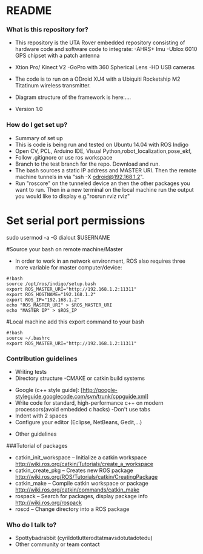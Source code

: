 # README #


### What is this repository for? ###

* This repository is the UTA Rover embedded repository consisting of hardware code and software code to integrate:
-AHRS+ Imu
-Ublox 6010 GPS chipset with a patch antenna 
- Xtion Pro/ Kinect V2
-GoPro with 360 Spherical Lens
-HD USB cameras

* The code is to run on a ODroid XU4 with a Ubiquiti Rocketship M2 Titatinum wireless transmitter.
* Diagram structure of the framework is here:....
 
* Version 1.0

### How do I get set up? ###

* Summary of set up
* This is code is being run and tested on Ubuntu 14.04 with ROS Indigo
* Open CV, PCL, Arduino IDE, Visual Python,robot_localization,pose_ekf,
* Follow .gitignore or use ros workspace 
* Branch to the test branch for the repo. Download and run.
* The bash sources a static IP address and MASTER URI. Then the remote machine tunnels in via "ssh -X odroid@192.168.1.2".
* Run "roscore" on the tunneled device an then the other packages you want to run. Then in a new terminal on the local machine run the output you would like to display e.g."rosrun rviz rviz"

# Set serial port permissions
sudo usermod -a -G dialout $USERNAME

#Source your bash on remote machine/Master
* In order to work in an network environment, ROS also requires three more variable for master computer/device:

```
#!bash
source /opt/ros/indigo/setup.bash
export ROS_MASTER_URI="http://192.168.1.2:11311"
export ROS_HOSTNAME="192.168.1.2"
export ROS_IP="192.168.1.2"
echo "ROS_MASTER_URI" > $ROS_MASTER_URI
echo "MASTER IP" > $ROS_IP
```


#Local machine add this export command to your bash 

```
#!bash
source ~/.bashrc
export ROS_MASTER_URI="http://192.168.1.2:11311"

```


### Contribution guidelines ###

* Writing tests
* Directory structure
-CMAKE or catkin build systems
- Google (c++ style guide]: [http://google-styleguide.googlecode.com/svn/trunk/cppguide.xml]
- Write code for standard, high-performance c++ on modern processors(avoid embedded c hacks)
-Don't use tabs
- Indent with 2 spaces
- Configure your editor (Eclipse, NetBeans, Gedit,...)
* Other guidelines


###Tutorial of packages
* catkin_init_workspace
– Initialize a catkin workspace http://wiki.ros.org/catkin/Tutorials/create_a_workspace
* catkin_create_pkg
– Creates new ROS package http://wiki.ros.org/ROS/Tutorials/catkin/CreatingPackage
* catkin_make
– Compile catkin workspace or package http://wiki.ros.org/catkin/commands/catkin_make
* rospack
– Search for packages, display package info http://wiki.ros.org/rospack
* roscd
– Change directory into a ROS package


### Who do I talk to? ###

* Spottybadrabbit (cyrildotlutterodtatmavsdotutadotedu)
* Other community or team contact